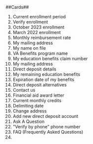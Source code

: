 ##Cards##
1. Current enrollment period
2. Verify enrollment
3. October 2023 enrollment
4. March 2022 enrollment
5. Monthly reimbursement rate
6. My mailing address
7. My name on file
8. VA Benefits program name
9. My education benefits claim number
10. My mailing address
11. Direct deposit details
12. My remaining education benefits
13. Expiration date of my benefits
14. Direct deposit alternatives
15. Contact us
16. Financial aid award letter
17. Current monthly credits
18. Delimiting date
19. Change address
20. Add new direct deposit account
21. Ask A Question
22. "Verify by phone" phone number
23. FAQ (Frequently Asked Questions)
24. 

